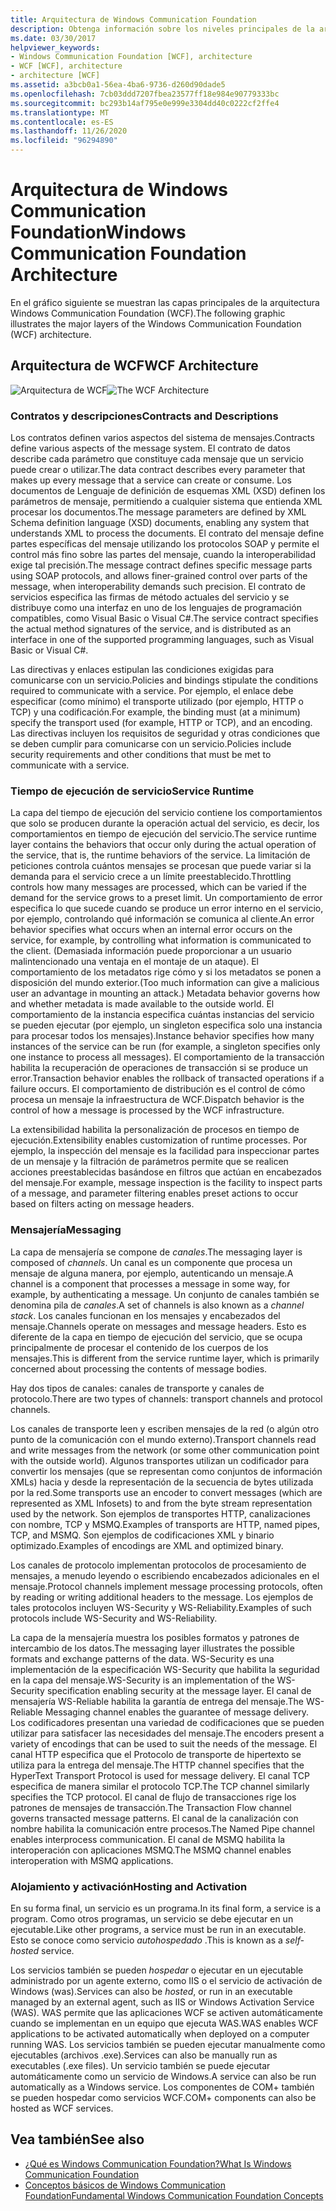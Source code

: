 ```yaml
---
title: Arquitectura de Windows Communication Foundation
description: Obtenga información sobre los niveles principales de la arquitectura de Windows Communication Foundation, incluidos los contratos, el tiempo de ejecución del servicio, la mensajería y la activación & hospedaje.
ms.date: 03/30/2017
helpviewer_keywords:
- Windows Communication Foundation [WCF], architecture
- WCF [WCF], architecture
- architecture [WCF]
ms.assetid: a3bcb0a1-56ea-4ba6-9736-d260d90dade5
ms.openlocfilehash: 7cb03ddd7207fbea23577ff18e984e90779333bc
ms.sourcegitcommit: bc293b14af795e0e999e3304dd40c0222cf2ffe4
ms.translationtype: MT
ms.contentlocale: es-ES
ms.lasthandoff: 11/26/2020
ms.locfileid: "96294890"
---
```

# <a name="windows-communication-foundation-architecture"></a><span data-ttu-id="665ee-103">Arquitectura de Windows Communication Foundation</span><span class="sxs-lookup"><span data-stu-id="665ee-103">Windows Communication Foundation Architecture</span></span>

<span data-ttu-id="665ee-104">En el gráfico siguiente se muestran las capas principales de la arquitectura Windows Communication Foundation (WCF).</span><span class="sxs-lookup"><span data-stu-id="665ee-104">The following graphic illustrates the major layers of the Windows Communication Foundation (WCF) architecture.</span></span>  
  
## <a name="wcf-architecture"></a><span data-ttu-id="665ee-105">Arquitectura de WCF</span><span class="sxs-lookup"><span data-stu-id="665ee-105">WCF Architecture</span></span>  

 <span data-ttu-id="665ee-106">![Arquitectura de WCF](./media/wcf-architecture.gif "WCF_Architecture")</span><span class="sxs-lookup"><span data-stu-id="665ee-106">![The WCF Architecture](./media/wcf-architecture.gif "WCF_Architecture")</span></span>  
  
### <a name="contracts-and-descriptions"></a><span data-ttu-id="665ee-107">Contratos y descripciones</span><span class="sxs-lookup"><span data-stu-id="665ee-107">Contracts and Descriptions</span></span>  

 <span data-ttu-id="665ee-108">Los contratos definen varios aspectos del sistema de mensajes.</span><span class="sxs-lookup"><span data-stu-id="665ee-108">Contracts define various aspects of the message system.</span></span> <span data-ttu-id="665ee-109">El contrato de datos describe cada parámetro que constituye cada mensaje que un servicio puede crear o utilizar.</span><span class="sxs-lookup"><span data-stu-id="665ee-109">The data contract describes every parameter that makes up every message that a service can create or consume.</span></span> <span data-ttu-id="665ee-110">Los documentos de Lenguaje de definición de esquemas XML (XSD) definen los parámetros de mensaje, permitiendo a cualquier sistema que entienda XML procesar los documentos.</span><span class="sxs-lookup"><span data-stu-id="665ee-110">The message parameters are defined by XML Schema definition language (XSD) documents, enabling any system that understands XML to process the documents.</span></span> <span data-ttu-id="665ee-111">El contrato del mensaje define partes específicas del mensaje utilizando los protocolos SOAP y permite el control más fino sobre las partes del mensaje, cuando la interoperabilidad exige tal precisión.</span><span class="sxs-lookup"><span data-stu-id="665ee-111">The message contract defines specific message parts using SOAP protocols, and allows finer-grained control over parts of the message, when interoperability demands such precision.</span></span> <span data-ttu-id="665ee-112">El contrato de servicios especifica las firmas de método actuales del servicio y se distribuye como una interfaz en uno de los lenguajes de programación compatibles, como Visual Basic o Visual C#.</span><span class="sxs-lookup"><span data-stu-id="665ee-112">The service contract specifies the actual method signatures of the service, and is distributed as an interface in one of the supported programming languages, such as Visual Basic or Visual C#.</span></span>  
  
 <span data-ttu-id="665ee-113">Las directivas y enlaces estipulan las condiciones exigidas para comunicarse con un servicio.</span><span class="sxs-lookup"><span data-stu-id="665ee-113">Policies and bindings stipulate the conditions required to communicate with a service.</span></span>  <span data-ttu-id="665ee-114">Por ejemplo, el enlace debe especificar (como mínimo) el transporte utilizado (por ejemplo, HTTP o TCP) y una codificación.</span><span class="sxs-lookup"><span data-stu-id="665ee-114">For example, the binding must (at a minimum) specify the transport used (for example, HTTP or TCP), and an encoding.</span></span> <span data-ttu-id="665ee-115">Las directivas incluyen los requisitos de seguridad y otras condiciones que se deben cumplir para comunicarse con un servicio.</span><span class="sxs-lookup"><span data-stu-id="665ee-115">Policies include security requirements and other conditions that must be met to communicate with a service.</span></span>  
  
### <a name="service-runtime"></a><span data-ttu-id="665ee-116">Tiempo de ejecución de servicio</span><span class="sxs-lookup"><span data-stu-id="665ee-116">Service Runtime</span></span>  

 <span data-ttu-id="665ee-117">La capa del tiempo de ejecución del servicio contiene los comportamientos que solo se producen durante la operación actual del servicio, es decir, los comportamientos en tiempo de ejecución del servicio.</span><span class="sxs-lookup"><span data-stu-id="665ee-117">The service runtime layer contains the behaviors that occur only during the actual operation of the service, that is, the runtime behaviors of the service.</span></span> <span data-ttu-id="665ee-118">La limitación de peticiones controla cuántos mensajes se procesan que puede variar si la demanda para el servicio crece a un límite preestablecido.</span><span class="sxs-lookup"><span data-stu-id="665ee-118">Throttling controls how many messages are processed, which can be varied if the demand for the service grows to a preset limit.</span></span> <span data-ttu-id="665ee-119">Un comportamiento de error especifica lo que sucede cuando se produce un error interno en el servicio, por ejemplo, controlando qué información se comunica al cliente.</span><span class="sxs-lookup"><span data-stu-id="665ee-119">An error behavior specifies what occurs when an internal error occurs on the service, for example, by controlling what information is communicated to the client.</span></span> <span data-ttu-id="665ee-120">(Demasiada información puede proporcionar a un usuario malintencionado una ventaja en el montaje de un ataque). El comportamiento de los metadatos rige cómo y si los metadatos se ponen a disposición del mundo exterior.</span><span class="sxs-lookup"><span data-stu-id="665ee-120">(Too much information can give a malicious user an advantage in mounting an attack.) Metadata behavior governs how and whether metadata is made available to the outside world.</span></span> <span data-ttu-id="665ee-121">El comportamiento de la instancia especifica cuántas instancias del servicio se pueden ejecutar (por ejemplo, un singleton especifica solo una instancia para procesar todos los mensajes).</span><span class="sxs-lookup"><span data-stu-id="665ee-121">Instance behavior specifies how many instances of the service can be run (for example, a singleton specifies only one instance to process all messages).</span></span> <span data-ttu-id="665ee-122">El comportamiento de la transacción habilita la recuperación de operaciones de transacción si se produce un error.</span><span class="sxs-lookup"><span data-stu-id="665ee-122">Transaction behavior enables the rollback of transacted operations if a failure occurs.</span></span> <span data-ttu-id="665ee-123">El comportamiento de distribución es el control de cómo procesa un mensaje la infraestructura de WCF.</span><span class="sxs-lookup"><span data-stu-id="665ee-123">Dispatch behavior is the control of how a message is processed by the WCF infrastructure.</span></span>  
  
 <span data-ttu-id="665ee-124">La extensibilidad habilita la personalización de procesos en tiempo de ejecución.</span><span class="sxs-lookup"><span data-stu-id="665ee-124">Extensibility enables customization of runtime processes.</span></span> <span data-ttu-id="665ee-125">Por ejemplo, la inspección del mensaje es la facilidad para inspeccionar partes de un mensaje y la filtración de parámetros permite que se realicen acciones preestablecidas basándose en filtros que actúan en encabezados del mensaje.</span><span class="sxs-lookup"><span data-stu-id="665ee-125">For example, message inspection is the facility to inspect parts of a message, and parameter filtering enables preset actions to occur based on filters acting on message headers.</span></span>  
  
### <a name="messaging"></a><span data-ttu-id="665ee-126">Mensajería</span><span class="sxs-lookup"><span data-stu-id="665ee-126">Messaging</span></span>  

 <span data-ttu-id="665ee-127">La capa de mensajería se compone de *canales*.</span><span class="sxs-lookup"><span data-stu-id="665ee-127">The messaging layer is composed of *channels*.</span></span> <span data-ttu-id="665ee-128">Un canal es un componente que procesa un mensaje de alguna manera, por ejemplo, autenticando un mensaje.</span><span class="sxs-lookup"><span data-stu-id="665ee-128">A channel is a component that processes a message in some way, for example, by authenticating a message.</span></span> <span data-ttu-id="665ee-129">Un conjunto de canales también se denomina pila de *canales*.</span><span class="sxs-lookup"><span data-stu-id="665ee-129">A set of channels is also known as a *channel stack*.</span></span> <span data-ttu-id="665ee-130">Los canales funcionan en los mensajes y encabezados del mensaje.</span><span class="sxs-lookup"><span data-stu-id="665ee-130">Channels operate on messages and message headers.</span></span> <span data-ttu-id="665ee-131">Esto es diferente de la capa en tiempo de ejecución del servicio, que se ocupa principalmente de procesar el contenido de los cuerpos de los mensajes.</span><span class="sxs-lookup"><span data-stu-id="665ee-131">This is different from the service runtime layer, which is primarily concerned about processing the contents of message bodies.</span></span>  
  
 <span data-ttu-id="665ee-132">Hay dos tipos de canales: canales de transporte y canales de protocolo.</span><span class="sxs-lookup"><span data-stu-id="665ee-132">There are two types of channels: transport channels and protocol channels.</span></span>  
  
 <span data-ttu-id="665ee-133">Los canales de transporte leen y escriben mensajes de la red (o algún otro punto de la comunicación con el mundo externo).</span><span class="sxs-lookup"><span data-stu-id="665ee-133">Transport channels read and write messages from the network (or some other communication point with the outside world).</span></span> <span data-ttu-id="665ee-134">Algunos transportes utilizan un codificador para convertir los mensajes (que se representan como conjuntos de información XMLs) hacia y desde la representación de la secuencia de bytes utilizada por la red.</span><span class="sxs-lookup"><span data-stu-id="665ee-134">Some transports use an encoder to convert messages (which are represented as XML Infosets) to and from the byte stream representation used by the network.</span></span> <span data-ttu-id="665ee-135">Son ejemplos de transportes HTTP, canalizaciones con nombre, TCP y MSMQ.</span><span class="sxs-lookup"><span data-stu-id="665ee-135">Examples of transports are HTTP, named pipes, TCP, and MSMQ.</span></span> <span data-ttu-id="665ee-136">Son ejemplos de codificaciones XML y binario optimizado.</span><span class="sxs-lookup"><span data-stu-id="665ee-136">Examples of encodings are XML and optimized binary.</span></span>  
  
 <span data-ttu-id="665ee-137">Los canales de protocolo implementan protocolos de procesamiento de mensajes, a menudo leyendo o escribiendo encabezados adicionales en el mensaje.</span><span class="sxs-lookup"><span data-stu-id="665ee-137">Protocol channels implement message processing protocols, often by reading or writing additional headers to the message.</span></span> <span data-ttu-id="665ee-138">Los ejemplos de tales protocolos incluyen WS-Security y WS-Reliability.</span><span class="sxs-lookup"><span data-stu-id="665ee-138">Examples of such protocols include WS-Security and WS-Reliability.</span></span>  
  
 <span data-ttu-id="665ee-139">La capa de la mensajería muestra los posibles formatos y patrones de intercambio de los datos.</span><span class="sxs-lookup"><span data-stu-id="665ee-139">The messaging layer illustrates the possible formats and exchange patterns of the data.</span></span> <span data-ttu-id="665ee-140">WS-Security es una implementación de la especificación WS-Security que habilita la seguridad en la capa del mensaje.</span><span class="sxs-lookup"><span data-stu-id="665ee-140">WS-Security is an implementation of the WS-Security specification enabling security at the message layer.</span></span> <span data-ttu-id="665ee-141">El canal de mensajería WS-Reliable habilita la garantía de entrega del mensaje.</span><span class="sxs-lookup"><span data-stu-id="665ee-141">The WS-Reliable Messaging channel enables the guarantee of message delivery.</span></span> <span data-ttu-id="665ee-142">Los codificadores presentan una variedad de codificaciones que se pueden utilizar para satisfacer las necesidades del mensaje.</span><span class="sxs-lookup"><span data-stu-id="665ee-142">The encoders present a variety of encodings that can be used to suit the needs of the message.</span></span> <span data-ttu-id="665ee-143">El canal HTTP especifica que el Protocolo de transporte de hipertexto se utiliza para la entrega del mensaje.</span><span class="sxs-lookup"><span data-stu-id="665ee-143">The HTTP channel specifies that the HyperText Transport Protocol is used for message delivery.</span></span> <span data-ttu-id="665ee-144">El canal TCP especifica de manera similar el protocolo TCP.</span><span class="sxs-lookup"><span data-stu-id="665ee-144">The TCP channel similarly specifies the TCP protocol.</span></span> <span data-ttu-id="665ee-145">El canal de flujo de transacciones rige los patrones de mensajes de transacción.</span><span class="sxs-lookup"><span data-stu-id="665ee-145">The Transaction Flow channel governs transacted message patterns.</span></span> <span data-ttu-id="665ee-146">El canal de la canalización con nombre habilita la comunicación entre procesos.</span><span class="sxs-lookup"><span data-stu-id="665ee-146">The Named Pipe channel enables interprocess communication.</span></span> <span data-ttu-id="665ee-147">El canal de MSMQ habilita la interoperación con aplicaciones MSMQ.</span><span class="sxs-lookup"><span data-stu-id="665ee-147">The MSMQ channel enables interoperation with MSMQ applications.</span></span>  
  
### <a name="hosting-and-activation"></a><span data-ttu-id="665ee-148">Alojamiento y activación</span><span class="sxs-lookup"><span data-stu-id="665ee-148">Hosting and Activation</span></span>  

 <span data-ttu-id="665ee-149">En su forma final, un servicio es un programa.</span><span class="sxs-lookup"><span data-stu-id="665ee-149">In its final form, a service is a program.</span></span> <span data-ttu-id="665ee-150">Como otros programas, un servicio se debe ejecutar en un ejecutable.</span><span class="sxs-lookup"><span data-stu-id="665ee-150">Like other programs, a service must be run in an executable.</span></span> <span data-ttu-id="665ee-151">Esto se conoce como servicio *autohospedado* .</span><span class="sxs-lookup"><span data-stu-id="665ee-151">This is known as a *self-hosted* service.</span></span>  
  
 <span data-ttu-id="665ee-152">Los servicios también se pueden *hospedar* o ejecutar en un ejecutable administrado por un agente externo, como IIS o el servicio de activación de Windows (was).</span><span class="sxs-lookup"><span data-stu-id="665ee-152">Services can also be *hosted*, or run in an executable managed by an external agent, such as IIS or Windows Activation Service (WAS).</span></span> <span data-ttu-id="665ee-153">WAS permite que las aplicaciones WCF se activen automáticamente cuando se implementan en un equipo que ejecuta WAS.</span><span class="sxs-lookup"><span data-stu-id="665ee-153">WAS enables WCF applications to be activated automatically when deployed on a computer running WAS.</span></span> <span data-ttu-id="665ee-154">Los servicios también se pueden ejecutar manualmente como ejecutables (archivos .exe).</span><span class="sxs-lookup"><span data-stu-id="665ee-154">Services can also be manually run as executables (.exe files).</span></span> <span data-ttu-id="665ee-155">Un servicio también se puede ejecutar automáticamente como un servicio de Windows.</span><span class="sxs-lookup"><span data-stu-id="665ee-155">A service can also be run automatically as a Windows service.</span></span> <span data-ttu-id="665ee-156">Los componentes de COM+ también se pueden hospedar como servicios WCF.</span><span class="sxs-lookup"><span data-stu-id="665ee-156">COM+ components can also be hosted as WCF services.</span></span>  
  
## <a name="see-also"></a><span data-ttu-id="665ee-157">Vea también</span><span class="sxs-lookup"><span data-stu-id="665ee-157">See also</span></span>

- [<span data-ttu-id="665ee-158">¿Qué es Windows Communication Foundation?</span><span class="sxs-lookup"><span data-stu-id="665ee-158">What Is Windows Communication Foundation</span></span>](whats-wcf.md)
- [<span data-ttu-id="665ee-159">Conceptos básicos de Windows Communication Foundation</span><span class="sxs-lookup"><span data-stu-id="665ee-159">Fundamental Windows Communication Foundation Concepts</span></span>](fundamental-concepts.md)
